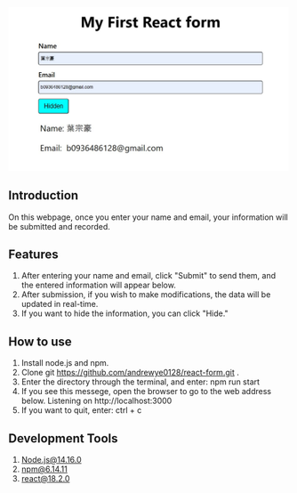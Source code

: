 ![image](https://github.com/andrewye0128/react-form/blob/main/A3%20My%20React%20Form.jpg)

## Introduction
On this webpage, once you enter your name and email, your information will be submitted and recorded.

## Features
1. After entering your name and email, click "Submit" to send them, and the entered information will appear below.
2. After submission, if you wish to make modifications, the data will be updated in real-time.
3. If you want to hide the information, you can click "Hide."

## How to use
1. Install node.js and npm.
2. Clone git https://github.com/andrewye0128/react-form.git .
3. Enter the directory through the terminal, and enter: npm run start
4. If you see this messege, open the browser to go to the web address below. Listening on http://localhost:3000
5. If you want to quit, enter: ctrl + c

## Development Tools
1. Node.js@14.16.0
2. npm@6.14.11
3. react@18.2.0
